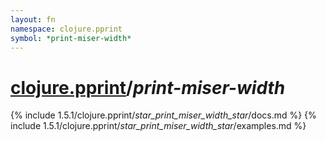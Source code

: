 ```yaml
---
layout: fn
namespace: clojure.pprint
symbol: *print-miser-width*
---
```


# [clojure.pprint](../)/*print-miser-width*

{% include 1.5.1/clojure.pprint/_star_print_miser_width_star_/docs.md %}
{% include 1.5.1/clojure.pprint/_star_print_miser_width_star_/examples.md %}

